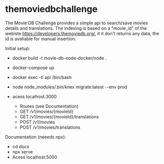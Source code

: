 # themoviedbchallenge

The Movie DB Challenge provides a simple api to search/save movies details and translations. The indexing is based on a "movie_id" of the webiste https://developers.themoviedb.org/, it it don't returns any data, the id is avaliable for manual insertion.

Initial setup:

- docker build -t movie-db-node-docker/node .

- docker-compose up

- docker exec -ti api /bin/bash

- node node_modules/.bin/knex migrate:latest --env prod

- acess localhost:3000

  * Routes (see Documentation)
  * GET /v1/movies/{movieId}
  * GET /v1/movies/{movieId}/translations
  * POST /v1/movies
  * POST /v1/movies/translations


Documentation (neeeds npx):

- cd docs
- npx serve
- Acess localhost:5000
